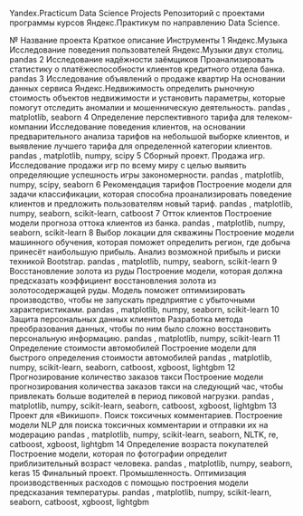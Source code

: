 Yandex.Practicum Data Science Projects
Репозиторий с проектами программы курсов Яндекс.Практикум по направлению Data Science.

№	Название проекта	Краткое описание	Инструменты
1	Яндекс.Музыка	Исследование поведения пользователей Яндекс.Музыки двух столиц.	pandas
2	Исследование надёжности заёмщиков	Проанализировать статистику о платёжеспособности клиентов кредитного отдела банка.	pandas
3	Исследование объявлений о продаже квартир	На основании данных сервиса Яндекс.Недвижимость определить рыночную стоимость объектов недвижимости и установить параметры, которые помогут отследить аномалии и мошенническую деятельность.	pandas , matplotlib, seaborn
4	Определение перспективного тарифа для телеком-компании	Исследование поведения клиентов, на основании предварительного анализа тарифов на небольшой выборке клиентов, и выявление лучшего тарифа для определенной категории клиентов.	pandas , matplotlib, numpy, scipy
5	Сборный проект. Продажа игр.	Исследование продажи игр по всему миру с целью выявить определяющие успешность игры закономерности.	pandas , matplotlib, numpy, scipy, seaborn
6	Рекомендация тарифов	Построение модели для задачи классификации, которая способна проанализировать поведение клиентов и предложить пользователям новый тариф.	pandas , matplotlib, numpy, seaborn, scikit-learn, catboost
7	Отток клиентов	Построение модели прогноза оттока клиентов из банка.	pandas , matplotlib, numpy, seaborn, scikit-learn
8	Выбор локации для скважины	Построение модели машинного обучения, которая поможет определить регион, где добыча принесёт наибольшую прибыль. Анализ возможной прибыль и риски техникой Bootstrap.	pandas , matplotlib, numpy, seaborn, scikit-learn
9	Восстановление золота из руды	Построение модели, которая должна предсказать коэффициент восстановления золота из золотосодержащей руды. Модель поможет оптимизировать производство, чтобы не запускать предприятие с убыточными характеристиками.	pandas , matplotlib, numpy, seaborn, scikit-learn
10	Защита персональных данных клиентов	Разработка метода преобразования данных, чтобы по ним было сложно восстановить персональную информацию.	pandas , matplotlib, numpy, scikit-learn
11	Определение стоимости автомобилей	Построение модели для быстрого определения стоимости автомобилей	pandas , matplotlib, numpy, scikit-learn, seaborn, catboost, xgboost, lightgbm
12	Прогнозирование количество заказов такси	Построение модели прогнозирования количества заказов такси на следующий час, чтобы привлекать больше водителей в период пиковой нагрузки.	pandas , matplotlib, numpy, scikit-learn, seaborn, catboost, xgboost, lightgbm
13	Проект для «Викишоп». Поиск токсичных комментариев.	Построение модели NLP для поиска токсичных комментарии и отправки их на модерацию	pandas , matplotlib, numpy, scikit-learn, seaborn, NLTK, re, catboost, xgboost, lightgbm
14	Определение возраста покупателей	Построение модели, которая по фотографии определит приблизительный возраст человека.	pandas , matplotlib, numpy, seaborn, keras
15	Финальный проект. Промышленность.	Оптимизация производственных расходов с помощью построения модели предсказания температуры.	pandas , matplotlib, numpy, scikit-learn, seaborn, catboost, xgboost, lightgbm
